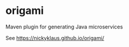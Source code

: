 # origami
Maven plugin for generating Java microservices

See https://nickyklaus.github.io/origami/
